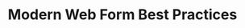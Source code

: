---
title: "Modern Web Form Best Practices"
description: "I’ve spent a lot of my career building (and re-building) web forms and have learned a ton about how to do it well. This series shares some of what I’ve learned over the years."
tag: series-forms
---